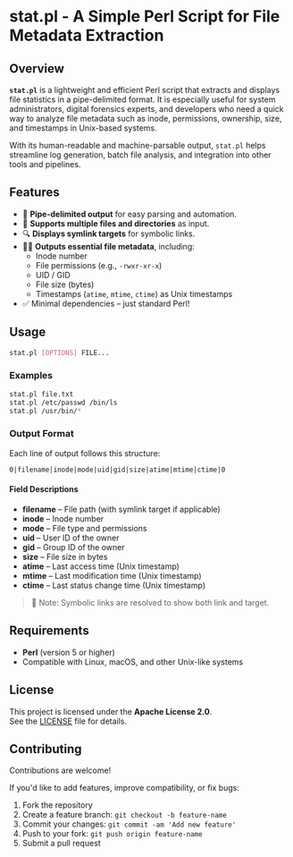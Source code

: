 # stat.pl - A Simple Perl Script for File Metadata Extraction

## Overview

**`stat.pl`** is a lightweight and efficient Perl script that extracts and displays file statistics in a pipe-delimited format. It is especially useful for system administrators, digital forensics experts, and developers who need a quick way to analyze file metadata such as inode, permissions, ownership, size, and timestamps in Unix-based systems.

With its human-readable and machine-parsable output, `stat.pl` helps streamline log generation, batch file analysis, and integration into other tools and pipelines.

## Features

- 📄 **Pipe-delimited output** for easy parsing and automation.
- 🧾 **Supports multiple files and directories** as input.
- 🔍 **Displays symlink targets** for symbolic links.
- 🧑‍💻 **Outputs essential file metadata**, including:
  - Inode number
  - File permissions (e.g., `-rwxr-xr-x`)
  - UID / GID
  - File size (bytes)
  - Timestamps (`atime`, `mtime`, `ctime`) as Unix timestamps
- ✅ Minimal dependencies – just standard Perl!

## Usage

```bash
stat.pl [OPTIONS] FILE...
```

### Examples

```bash
stat.pl file.txt
stat.pl /etc/passwd /bin/ls
stat.pl /usr/bin/*
```

### Output Format

Each line of output follows this structure:

```
0|filename|inode|mode|uid|gid|size|atime|mtime|ctime|0
```

#### Field Descriptions

- **filename** – File path (with symlink target if applicable)
- **inode** – Inode number
- **mode** – File type and permissions
- **uid** – User ID of the owner
- **gid** – Group ID of the owner
- **size** – File size in bytes
- **atime** – Last access time (Unix timestamp)
- **mtime** – Last modification time (Unix timestamp)
- **ctime** – Last status change time (Unix timestamp)

> 📝 Note: Symbolic links are resolved to show both link and target.

## Requirements

- **Perl** (version 5 or higher)
- Compatible with Linux, macOS, and other Unix-like systems

## License

This project is licensed under the **Apache License 2.0**.  
See the [LICENSE](LICENSE) file for details.

## Contributing

Contributions are welcome!

If you'd like to add features, improve compatibility, or fix bugs:

1. Fork the repository
2. Create a feature branch: `git checkout -b feature-name`
3. Commit your changes: `git commit -am 'Add new feature'`
4. Push to your fork: `git push origin feature-name`
5. Submit a pull request
